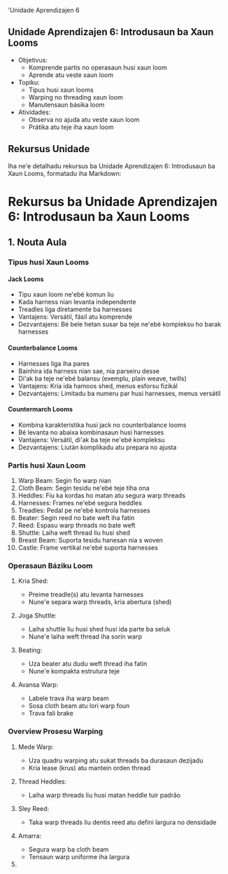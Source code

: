 'Unidade Aprendizajen 6

## Unidade Aprendizajen 6: Introdusaun ba Xaun Looms
- Objetivus:
  * Komprende partis no operasaun husi xaun loom
  * Aprende atu veste xaun loom
- Topiku:
  * Tipus husi xaun looms
  * Warping no threading xaun loom
  * Manutensaun básika loom
- Atividades:
  * Observa no ajuda atu veste xaun loom
  * Prátika atu teje iha xaun loom

## Rekursus Unidade

Iha ne'e detalhadu rekursus ba Unidade Aprendizajen 6: Introdusaun ba Xaun Looms, formatadu iha Markdown:

# Rekursus ba Unidade Aprendizajen 6: Introdusaun ba Xaun Looms

## 1. Nouta Aula

### Tipus husi Xaun Looms

#### Jack Looms
- Tipu xaun loom ne'ebé komun liu
- Kada harness nian levanta independente
- Treadles liga diretamente ba harnesses
- Vantajens: Versátil, fásil atu komprende
- Dezvantajens: Bé bele hetan susar ba teje ne'ebé kompleksu ho barak harnesses

#### Counterbalance Looms
- Harnesses liga iha pares
- Bainhira ida harness nian sae, nia parseiru desse
- Di'ak ba teje ne'ebé balansu (exemplu, plain weave, twills)
- Vantajens: Kria ida hamoos shed, menus esforsu fizikál
- Dezvantajens: Limitadu ba numeru par husi harnesses, menus versátil

#### Countermarch Looms
- Kombina karakteristika husi jack no counterbalance looms
- Bé levanta no abaixa kombinasaun husi harnesses
- Vantajens: Versátil, di'ak ba teje ne'ebé kompleksu
- Dezvantajens: Liután komplikadu atu prepara no ajusta

### Partis husi Xaun Loom

1. Warp Beam: Segin fio warp nian
2. Cloth Beam: Segin tesidu ne'ebé teje tiha ona
3. Heddles: Fiu ka kordas ho matan atu segura warp threads
4. Harnesses: Frames ne'ebé segura heddles
5. Treadles: Pedal pe ne'ebé kontrola harnesses
6. Beater: Segin reed no bate weft iha fatin
7. Reed: Espasu warp threads no bate weft
8. Shuttle: Laiha weft thread liu husi shed
9. Breast Beam: Suporta tesidu hanesan nia s woven
10. Castle: Frame vertikal ne'ebé suporta harnesses

### Operasaun Báziku Loom

1. Kria Shed:
   - Preime treadle(s) atu levanta harnesses
   - Nune'e separa warp threads, kria abertura (shed)

2. Joga Shuttle:
   - Laiha shuttle liu husi shed husi ida parte ba seluk
   - Nune'e laiha weft thread iha sorin warp

3. Beating:
   - Uza beater atu dudu weft thread iha fatin
   - Nune'e kompakta estrutura teje

4. Avansa Warp:
   - Labele trava iha warp beam
   - Sosa cloth beam atu lori warp foun
   - Trava fali brake

### Overview Prosesu Warping

1. Mede Warp:
   - Uza quadru warping atu sukat threads ba durasaun dezijadu
   - Kria lease (krus) atu mantein orden thread

2. Thread Heddles:
   - Laiha warp threads liu husi matan heddle tuir padrão

3. Sley Reed:
   - Taka warp threads liu dentis reed atu defini largura no densidade

4. Amarra:
   - Segura warp ba cloth beam
   - Tensaun warp uniforme iha largura

5.